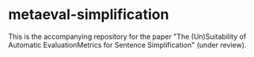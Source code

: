 # metaeval-simplification

This is the accompanying repository for the paper "The (Un)Suitability of Automatic EvaluationMetrics for Sentence Simplification" (under review).
